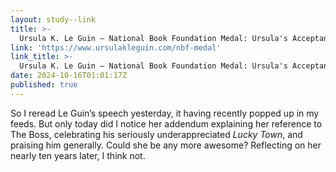 ```yaml
---
layout: study--link
title: >-
  Ursula K. Le Guin — National Book Foundation Medal: Ursula's Acceptance Speech
link: 'https://www.ursulakleguin.com/nbf-medal'
link_title: >-
  Ursula K. Le Guin — National Book Foundation Medal: Ursula's Acceptance Speech
date: 2024-10-16T01:01:17Z
published: true
---
```

So I reread Le Guin’s speech yesterday, it having recently popped up in my feeds. But only today did I notice her addendum explaining her reference to The Boss, celebrating his seriously underappreciated _Lucky Town_, and praising him generally. Could she be any more awesome? Reflecting on her nearly ten years later, I think not.
